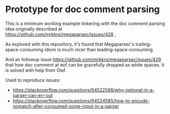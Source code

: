 # Prototype for doc comment parsing

This is a minimum working example tinkering with the doc comment parsing idea originally described at https://github.com/mrkkrp/megaparsec/issues/428 ,

As explored with this repository, it's found that Megaparsec's
trailing-space-consuming idiom is much nicer than leading-space-consuming.

And an followup issue https://github.com/mrkkrp/megaparsec/issues/429 that
how doc comment at eof can be gracefully dropped as white spaces. It is solved
with help from Olaf.

Used to reproduce issues:

- https://stackoverflow.com/questions/64522568/why-optional-in-a-parser-can-err-out
- https://stackoverflow.com/questions/64524585/how-to-encode-nomatch-after-consumed-some-input-in-a-parser

